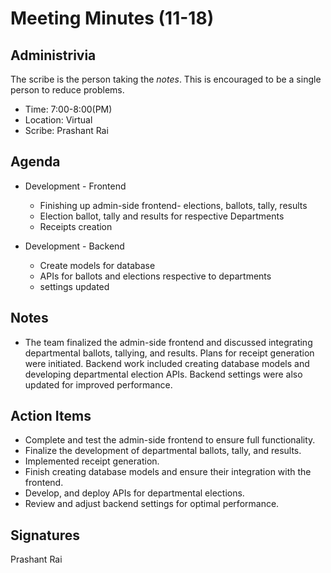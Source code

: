
# Meeting Minutes (11-18)

## Administrivia
The scribe is the person taking the _notes_. This is encouraged to be a single person to reduce problems.
* Time: 7:00-8:00(PM)
* Location: Virtual
* Scribe: Prashant Rai

## Agenda
* Development - Frontend
  * Finishing up admin-side frontend- elections, ballots, tally, results
  * Election ballot, tally and results for respective Departments
  * Receipts creation
 

* Development - Backend
   * Create models for database
   * APIs for ballots and elections respective to departments
   * settings updated


## Notes
* The team finalized the admin-side frontend and discussed integrating departmental ballots, tallying, and results. Plans for receipt generation were initiated. Backend work included creating database models and developing departmental election APIs. Backend settings were also updated for improved performance.

## Action Items
* Complete and test the admin-side frontend to ensure full functionality.
* Finalize the development of departmental ballots, tally, and results.
* Implemented receipt generation.
* Finish creating database models and ensure their integration with the frontend.
* Develop, and deploy APIs for departmental elections.
* Review and adjust backend settings for optimal performance.

## Signatures
Prashant Rai  
